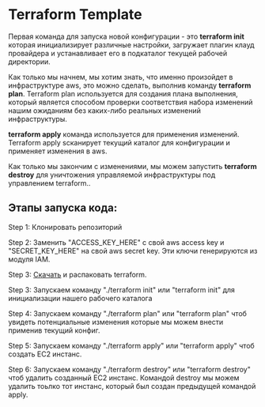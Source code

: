 # Terraform Template
Первая команда для запуска новой конфигурации - это **terraform init** которая инициализирует различные настройки, загружает плагин клауд провайдера и устанавливает его в подкаталог текущей рабочей директории.

Как только мы начнем, мы хотим знать, что именно произойдет в инфраструктуре aws, это можно сделать, выполнив команду **terraform plan**. Terraform plan используется для создания плана выполнения, который является способом проверки соответствия набора изменений нашим ожиданиям без каких-либо реальных изменений инфраструктуры.

**terraform apply** команда используется для применения изменений. Terraform apply sсканирует текущий каталог для конфигурации и применяет изменения в aws.

Как только мы закончим с изменениями, мы можем запустить **terraform destroy** для уничтожения управляемой инфраструктуры под управлением terraform..

## Этапы запуска кода:

Step 1: Клонировать репозиторий 

Step 2: Заменить "ACCESS_KEY_HERE" с свой aws access key и "SECRET_KEY_HERE" на свой aws secret key. Эти ключи генерируются из модуля IAM.

Step 3: [Скачать](https://www.terraform.io/downloads.html) и распаковать terraform.

Step 3: Запускаем команду "./terraform init" или "terraform init" для инициализации нашего рабочего каталога

Step 4: Запускаем команду "./terraform plan" или "terraform plan" чтоб увидеть потенциальные изменения которые мы можем внести применив текущий конфиг.

Step 5: Запускаем команду "./terraform apply" или "terraform apply" чтоб создать EC2 инстанс.

Step 6: Запускаем команду "./terraform destroy" или "terraform destroy" чтоб удалить созданный EC2 инстанс. Командой destroy мы можем удалить тоьлко тот инстанс, который был создан предыдущей командой apply.

